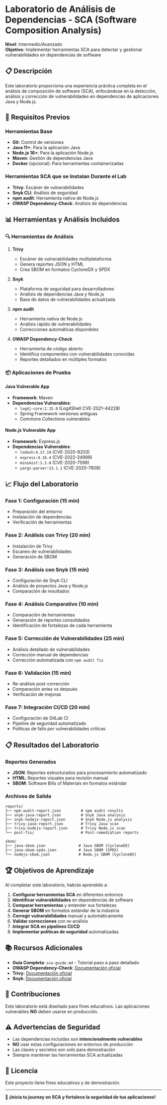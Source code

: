# Laboratorio de Análisis de Dependencias - SCA (Software Composition Analysis)

**Nivel**: Intermedio/Avanzado  
**Objetivo**: Implementar herramientas SCA para detectar y gestionar vulnerabilidades en dependencias de software

## 📋 Descripción

Este laboratorio proporciona una experiencia práctica completa en el análisis de composición de software (SCA), enfocándose en la detección, análisis y corrección de vulnerabilidades en dependencias de aplicaciones Java y Node.js.

## 🔧 Requisitos Previos

### Herramientas Base

- **Git**: Control de versiones
- **Java 11+**: Para la aplicación Java
- **Node.js 16+**: Para la aplicación Node.js
- **Maven**: Gestión de dependencias Java
- **Docker** (opcional): Para herramientas containerizadas

### Herramientas SCA que se Instalan Durante el Lab

- **Trivy**: Escáner de vulnerabilidades
- **Snyk CLI**: Análisis de seguridad
- **npm audit**: Herramienta nativa de Node.js
- **OWASP Dependency-Check**: Análisis de dependencias

## 📊 Herramientas y Análisis Incluidos

### 🔍 Herramientas de Análisis

1. **Trivy**

   - Escáner de vulnerabilidades multiplataforma
   - Genera reportes JSON y HTML
   - Crea SBOM en formatos CycloneDX y SPDX

2. **Snyk**

   - Plataforma de seguridad para desarrolladores
   - Análisis de dependencias Java y Node.js
   - Base de datos de vulnerabilidades actualizada

3. **npm audit**

   - Herramienta nativa de Node.js
   - Análisis rápido de vulnerabilidades
   - Correcciones automáticas disponibles

4. **OWASP Dependency-Check**
   - Herramienta de código abierto
   - Identifica componentes con vulnerabilidades conocidas
   - Reportes detallados en múltiples formatos

### 📦 Aplicaciones de Prueba

#### Java Vulnerable App

- **Framework**: Maven
- **Dependencias Vulnerables**:
  - `log4j-core:2.15.0` (Log4Shell CVE-2021-44228)
  - Spring Framework versiones antiguas
  - Commons Collections vulnerables

#### Node.js Vulnerable App

- **Framework**: Express.js
- **Dependencias Vulnerables**:
  - `lodash:4.17.19` (CVE-2020-8203)
  - `express:4.16.4` (CVE-2022-24999)
  - `minimist:1.2.0` (CVE-2020-7598)
  - `yargs-parser:13.1.1` (CVE-2020-7608)

## 📈 Flujo del Laboratorio

### Fase 1: Configuración (15 min)

- Preparación del entorno
- Instalación de dependencias
- Verificación de herramientas

### Fase 2: Análisis con Trivy (20 min)

- Instalación de Trivy
- Escaneo de vulnerabilidades
- Generación de SBOM

### Fase 3: Análisis con Snyk (15 min)

- Configuración de Snyk CLI
- Análisis de proyectos Java y Node.js
- Comparación de resultados

### Fase 4: Análisis Comparativo (10 min)

- Comparación de herramientas
- Generación de reportes consolidados
- Identificación de fortalezas de cada herramienta

### Fase 5: Corrección de Vulnerabilidades (25 min)

- Análisis detallado de vulnerabilidades
- Corrección manual de dependencias
- Corrección automatizada con `npm audit fix`

### Fase 6: Validación (15 min)

- Re-análisis post-corrección
- Comparación antes vs después
- Verificación de mejoras

### Fase 7: Integración CI/CD (20 min)

- Configuración de GitLab CI
- Pipeline de seguridad automatizado
- Políticas de fallo por vulnerabilidades críticas

## 📋 Resultados del Laboratorio

### Reportes Generados

- **JSON**: Reportes estructurados para procesamiento automatizado
- **HTML**: Reportes visuales para revisión manual
- **SBOM**: Software Bills of Materials en formatos estándar

### Archivos de Salida

```
reports/
├── npm-audit-report.json         # npm audit results
├── snyk-java-report.json         # Snyk Java analysis
├── snyk-nodejs-report.json       # Snyk Node.js analysis
├── trivy-java-report.json        # Trivy Java scan
├── trivy-nodejs-report.json      # Trivy Node.js scan
└── post-fix/                     # Post-remediation reports

sbom/
├── java-sbom.json               # Java SBOM (CycloneDX)
├── java-sbom-spdx.json          # Java SBOM (SPDX)
└── nodejs-sbom.json             # Node.js SBOM (CycloneDX)
```

## 🏆 Objetivos de Aprendizaje

Al completar este laboratorio, habrás aprendido a:

1. **Configurar herramientas SCA** en diferentes entornos
2. **Identificar vulnerabilidades** en dependencias de software
3. **Comparar herramientas** y entender sus fortalezas
4. **Generar SBOM** en formatos estándar de la industria
5. **Corregir vulnerabilidades** manual y automáticamente
6. **Validar correcciones** con re-análisis
7. **Integrar SCA en pipelines CI/CD**
8. **Implementar políticas de seguridad** automatizadas

## 📚 Recursos Adicionales

- **Guía Completa**: `sca-guide.md` - Tutorial paso a paso detallado
- **OWASP Dependency-Check**: [Documentación oficial](https://owasp.org/www-project-dependency-check/)
- **Trivy**: [Documentación oficial](https://trivy.dev/)
- **Snyk**: [Documentación oficial](https://docs.snyk.io/)

## 🤝 Contribuciones

Este laboratorio está diseñado para fines educativos. Las aplicaciones vulnerables **NO** deben usarse en producción.

## ⚠️ Advertencias de Seguridad

- Las dependencias incluidas son **intencionalmente vulnerables**
- **NO** usar estas configuraciones en entornos de producción
- Las claves y secretos son solo para demostración
- Siempre mantener las herramientas SCA actualizadas

## 📄 Licencia

Este proyecto tiene fines educativos y de demostración.

---

**🎯 ¡Inicia tu journey en SCA y fortalece la seguridad de tus aplicaciones!**

